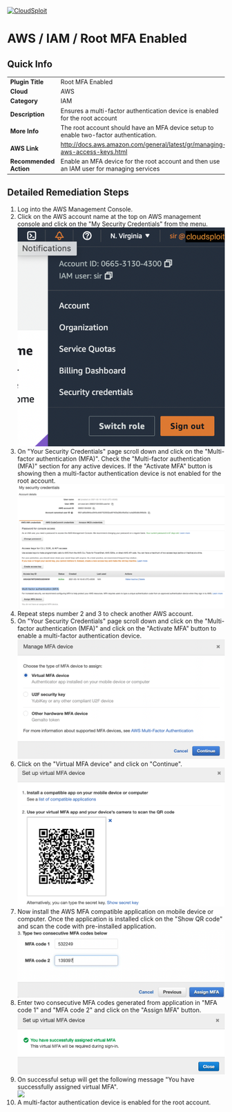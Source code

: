 [![CloudSploit](https://cloudsploit.com/img/logo-new-big-text-100.png "CloudSploit")](https://cloudsploit.com)

# AWS / IAM / Root MFA Enabled

## Quick Info

| | |
|-|-|
| **Plugin Title** | Root MFA Enabled |
| **Cloud** | AWS |
| **Category** | IAM |
| **Description** | Ensures a multi-factor authentication device is enabled for the root account |
| **More Info** | The root account should have an MFA device setup to enable two-factor authentication. |
| **AWS Link** | http://docs.aws.amazon.com/general/latest/gr/managing-aws-access-keys.html |
| **Recommended Action** | Enable an MFA device for the root account and then use an IAM user for managing services |

## Detailed Remediation Steps
1. Log into the AWS Management Console.
2. Click on the AWS account name at the top on AWS management console and click on the "My Security Credentials" from the menu.</br><img src="/resources/aws/iam/root-mfa-enabled/step2.png"/>
3. On "Your Security Credentials" page scroll down and click on the "Multi-factor authentication (MFA)". Check the "Multi-factor authentication (MFA)" section for any active devices. If the  "Activate MFA" button is showing then a multi-factor authentication device is not enabled for the root account.</br><img src="/resources/aws/iam/root-mfa-enabled/step3.png"/>
4. Repeat steps number 2 and 3 to check another AWS account.</br>
5. On "Your Security Credentials" page scroll down and click on the "Multi-factor authentication (MFA)" and click on the "Activate MFA" button to enable a multi-factor authentication device.</br><img src="/resources/aws/iam/root-mfa-enabled/step5.png"/>
6. Click on the "Virtual MFA device" and click on "Continue". </br><img src="/resources/aws/iam/root-mfa-enabled/step6.png"/>
7. Now install the AWS MFA compatible application on mobile device or computer. Once the application is installed click on the "Show QR code" and scan the code with pre-installed application.</br><img src="/resources/aws/iam/root-mfa-enabled/step7.png"/>
8. Enter two consecutive MFA codes generated from application in "MFA code 1" and "MFA code 2" and click on the "Assign MFA" button.</br><img src="/resources/aws/iam/root-mfa-enabled/step9.png"/>
9. On successful setup will get the following message "You have successfully assigned virtual MFA". </br><img src="/resources/aws/iam/root-mfa-enabled/step10.png"/>
10. A multi-factor authentication device is enabled for the root account.</br>
